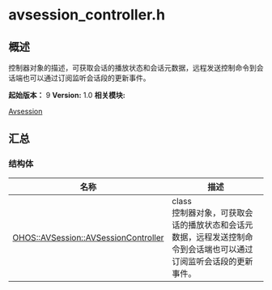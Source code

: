 # avsession_controller.h


## 概述

控制器对象的描述，可获取会话的播放状态和会话元数据，远程发送控制命令到会话端也可以通过订阅监听会话段的更新事件。

**起始版本：**
9
**Version:**
1.0
**相关模块:**

[Avsession](avsession.md)


## 汇总


### 结构体

  | 名称 | 描述 | 
| -------- | -------- |
| [OHOS::AVSession::AVSessionController](o_h_o_s_1_1_a_v_session_1_1_a_v_session_controller.md) | class<br/>控制器对象，可获取会话的播放状态和会话元数据，远程发送控制命令到会话端也可以通过订阅监听会话段的更新事件。  | 
